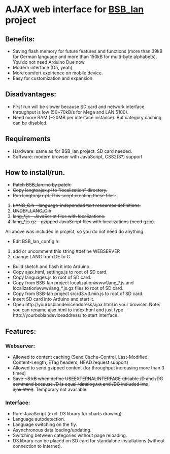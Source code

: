 # AJAX web interface for <A HREF="https://github.com/fredlcore/bsb_lan/">BSB_lan</A> project

## Benefits:
- Saving flash memory for future features and functions (more than 39kB for German language and more than 150kB for multi-byte alphabets). You do not need Arduino Due now.
- Modern interface (Oh, yeah)
- More comfort expirience on mobile device.
- Easy for customization and expansion.

## Disadvantages:
- *First* run will be slower because SD card and network interface throughput is low (50~70kB/s for Mega and LAN 5100).
- Need more RAM (~20MB per interface instance). But category caching can be disabled.

## Requirements
- Hardware: same as for BSB_lan project. SD card needed.
- Software: modern browser with JavaScript, CSS2(3?) support

## How to install/run.
- <s>Patch BSB_lan.ino by patch.</s>
- <s>Copy langtoajax.pl to "localization" directory.</s>
- <s>Run langtoajax.pl. This script creating these files:</s>
1. <s>LANG_C.h - language-independed text resources definitions.</s>
2. <s>UNDEF_LANG_C.h</s>
3. <s>lang_\*.js - JavaScript files with localizations.</s>
4. <s>lang_\*.js.gz - gzipped JavaScript files with localizations (need gzip).</s>

All above was included in project, so you do not need do anything.

- Edit BSB_lan_config.h:
1. add or uncomment this string #define WEBSERVER
2. change LANG from DE to C
- Build sketch and flash it into Arduino.
- Copy ajax.html, settings.js to root of SD card.
- Copy languages.js to root of SD card.
- Copy from BSB-lan project localization\www\lang_\*.js and localization\www\lang_\*.js.gz files to root of SD card.
- Copy from BSB-lan project src/d3.v3.min.js to root of SD card.
- Insert SD card into Arduino and start it.
- Open http://yourbsblandeviceaddress/ajax.html in your browser. Note: you can rename ajax.html to index.html and just type http://yourbsblandeviceaddress/ to start interface.
   
## Features:
### Webserver:
- Allowed to content caching (Send Cache-Control, Last-Modified, Content-Length, ETag headers, HEAD request support)
- Allowed to send gzipped content (for throughput increasing more than 3 times)
- <s>Save ~8 kB when define USEEXTERNALINTERFACE (disable /D and /DG command because /D is equal /datalog.txt and /DG included into ajax.html)</s>. Temporary not available.
### Interface:
- Pure JavaScript (excl. D3 library for charts drawing).
- Language autodetection.
- Language switching on the fly.
- Asynchronous data loading/updating.
- Switching between categories without page reloading.
- D3 library can be placed on SD card for standalone installations (without connection to Internet).
